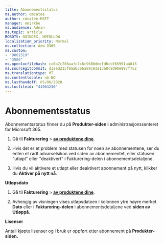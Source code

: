 ```yaml
---
title: Abonnementsstatus
ms.author: cmcatee
author: cmcatee-MSFT
manager: mnirkhe
ms.audience: Admin
ms.topic: article
ROBOTS: NOINDEX, NOFOLLOW
localization_priority: Normal
ms.collection: Adm_O365
ms.custom:
- "9001519"
- "3586"
ms.openlocfilehash: cc0a7c708aafc7c6c9680deefd6cbf65991a4d18
ms.sourcegitcommit: d1aad215f8aa636ba89c93a13a0c9d90e997f752
ms.translationtype: MT
ms.contentlocale: nb-NO
ms.lasthandoff: 05/06/2020
ms.locfileid: "44063230"
---
```

# <a name="subscription-status"></a>Abonnementsstatus

Abonnementsstatus finner du på **Produkter-siden i** administrasjonssenteret for Microsoft 365.

1. Gå til **Fakturering** > **[av produktene dine](https://go.microsoft.com/fwlink/p/?linkid=842054)**.

2. Hvis det er et problem med statusen for noen av abonnementene, ser du enten et rødt advarselsikon ved siden av abonnementet, eller statusen "utløpt" eller "deaktivert" i Fakturering-delen i abonnementsdetaljene.

3. Hvis du vil aktivere et utløpt eller deaktivert abonnement på nytt, klikker du **Aktiver på nytt nå**.

**Utløpsdato**

1. Gå til **Fakturering** > **[av produktene dine](https://go.microsoft.com/fwlink/p/?linkid=842054)**.

2. Avhengig av visningen vises utløpsdatoen i kolonnen ytre høyre merket **Dato** eller i **Fakturering-delen** i abonnementsdetaljene ved **siden av Utløppå**.

**Lisenser**

Antall kjøpte lisenser og i bruk er oppført etter abonnement på **Produkter-siden.**

